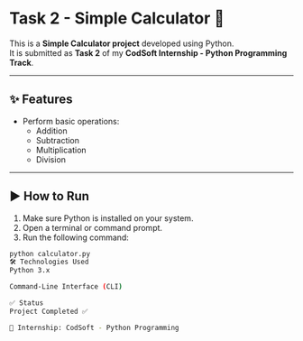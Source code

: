 # Task 2 - Simple Calculator 🧮

This is a **Simple Calculator project** developed using Python.  
It is submitted as **Task 2** of my **CodSoft Internship - Python Programming Track**.

---

## ✨ Features

- Perform basic operations:
  - Addition
  - Subtraction
  - Multiplication
  - Division

---

## ▶️ How to Run

1. Make sure Python is installed on your system.
2. Open a terminal or command prompt.
3. Run the following command:

```bash
python calculator.py
🛠 Technologies Used
Python 3.x

Command-Line Interface (CLI)

✅ Status
Project Completed ✅

📅 Internship: CodSoft - Python Programming
